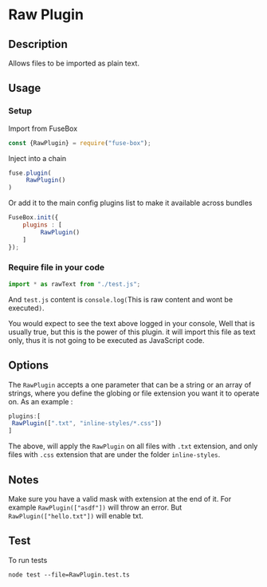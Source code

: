 # Raw Plugin

## Description
Allows files  to be imported as plain text.

## Usage

### Setup
Import from FuseBox

```js
const {RawPlugin} = require("fuse-box");
```

Inject into a chain

```js
fuse.plugin(
     RawPlugin()
)
```

Or add it to the main config plugins list to make it available across bundles

```js
FuseBox.init({
    plugins : [
         RawPlugin()
    ]
});
```

### Require file in your code

```js
import * as rawText from "./test.js";
```

And `test.js` content is `console.log(`This is raw content and wont be executed`)`.

You would expect to see the text above logged in your console, Well that is usually true, but this is the power of this plugin. it will import this file as text only, thus it is not going to be executed as JavaScript code.

## Options
The `RawPlugin` accepts a one parameter that can be a string or an array of strings, where you define the globing or file extension you want it to operate on. As an example :

```js
plugins:[
 RawPlugin([".txt", "inline-styles/*.css"])
]
```

The above, will apply the `RawPlugin` on all files with `.txt` extension, and only files with `.css` extension that are under the folder `inline-styles`.

## Notes
Make sure you have a valid mask with extension at the end of it. For example `RawPlugin(["asdf"])` will throw an error. But `RawPlugin(["hello.txt"])` will enable txt.

## Test
To run tests
```
node test --file=RawPlugin.test.ts
```

